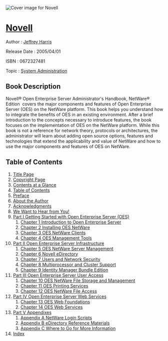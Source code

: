 ![Cover image for Novell](https://imgdetail.ebookreading.net/cover/cover/system_admin/EB0672327481.jpg)

[Novell](https://ebookreading.net/view/book/Novell-EB0672327481_1.html "Novell")
====================================================================================================================

Author : [Jeffrey Harris](https://ebookreading.net/search/author/Jeffrey+Harris)

Release Date : 2005/04/01

ISBN : 0672327481

Topic : [System Administration](https://ebookreading.net/search/category/system-administration)

Book Description
-----------------

Novell® Open Enterprise Server Administrator's Handbook, NetWare®  Edition  covers the major components and features of Open Enterprise Server (OES) on the NetWare platform. This book helps you understand how to integrate the benefits of OES in an existing environment. After a brief introduction to the concepts necessary to introduce features, the book focuses on the implementation of OES on the NetWare platform. While this book is not a reference for network theory, protocols or architectures, the administrator will learn about adding open source options, features and technologies that extend the applicability and value of NetWare and how to use the major components and features of OES on NetWare.
              
Table of Contents
-----------------

1. [Title Page](https://ebookreading.net/view/book/Novell-EB0672327481_2.html#id375758)
1. [Copyright Page](https://ebookreading.net/view/book/Novell-EB0672327481_2.html#id375140)
1. [Contents at a Glance](https://ebookreading.net/view/book/Novell-EB0672327481_3.html#toc)
1. [Table of Contents](https://ebookreading.net/view/book/Novell-EB0672327481_4.html#cont)
1. [Preface](https://ebookreading.net/view/book/Novell-EB0672327481_5.html)
1. [About the Author](https://ebookreading.net/view/book/Novell-EB0672327481_6.html)
1. [Acknowledgments](https://ebookreading.net/view/book/Novell-EB0672327481_7.html)
1. [We Want to Hear from You!](https://ebookreading.net/view/book/Novell-EB0672327481_8.html)
1. [Part I Getting Started with Open Enterprise Server (OES)](https://ebookreading.net/view/book/Novell-EB0672327481_9.html)
    1. [Chapter 1 Introduction to Open Enterprise Server](https://ebookreading.net/view/book/Novell-EB0672327481_10.html)
    1. [Chapter 2 Installing OES NetWare](https://ebookreading.net/view/book/Novell-EB0672327481_11.html)
    1. [Chapter 3 OES NetWare Clients](https://ebookreading.net/view/book/Novell-EB0672327481_12.html)
    1. [Chapter 4 OES Management Tools](https://ebookreading.net/view/book/Novell-EB0672327481_13.html)
1. [Part II Open Enterprise Server Infrastructure](https://ebookreading.net/view/book/Novell-EB0672327481_14.html)
    1. [Chapter 5 OES NetWare Server Management](https://ebookreading.net/view/book/Novell-EB0672327481_15.html)
    1. [Chapter 6 Novell eDirectory](https://ebookreading.net/view/book/Novell-EB0672327481_16.html)
    1. [Chapter 7 Users and Network Security](https://ebookreading.net/view/book/Novell-EB0672327481_17.html)
    1. [Chapter 8 Multiprocessor and Cluster Support](https://ebookreading.net/view/book/Novell-EB0672327481_18.html)
    1. [Chapter 9 Identity Manager Bundle Edition](https://ebookreading.net/view/book/Novell-EB0672327481_19.html)
1. [Part III Open Enterprise Server User Access](https://ebookreading.net/view/book/Novell-EB0672327481_20.html)
    1. [Chapter 10 OES NetWare File Storage and Management](https://ebookreading.net/view/book/Novell-EB0672327481_21.html)
    1. [Chapter 11 OES Printing Services](https://ebookreading.net/view/book/Novell-EB0672327481_22.html)
    1. [Chapter 12 OES NetWare File Access](https://ebookreading.net/view/book/Novell-EB0672327481_23.html)
1. [Part IV Open Enterprise Server Web Services](https://ebookreading.net/view/book/Novell-EB0672327481_24.html)
    1. [Chapter 13 OES Web Foundations](https://ebookreading.net/view/book/Novell-EB0672327481_25.html)
    1. [Chapter 14 OES Web Services](https://ebookreading.net/view/book/Novell-EB0672327481_26.html)
1. [Part V Appendixes](https://ebookreading.net/view/book/Novell-EB0672327481_27.html)
    1. [Appendix A NetWare Login Scripts](https://ebookreading.net/view/book/Novell-EB0672327481_28.html)
    1. [Appendix B eDirectory Reference Materials](https://ebookreading.net/view/book/Novell-EB0672327481_29.html)
    1. [Appendix C Where to Go for More Information](https://ebookreading.net/view/book/Novell-EB0672327481_30.html)
1. [Index](https://ebookreading.net/view/book/Novell-EB0672327481_31.html)
